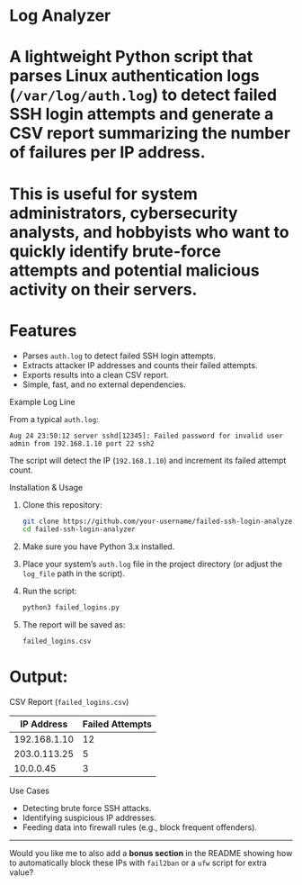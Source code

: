 # Log Analyzer

# A lightweight Python script that parses Linux authentication logs (`/var/log/auth.log`) to detect **failed SSH login attempts** and generate a CSV report summarizing the number of failures per IP address.

# This is useful for **system administrators, cybersecurity analysts, and hobbyists** who want to quickly identify brute-force attempts and potential malicious activity on their servers.

# Features

* Parses `auth.log` to detect failed SSH login attempts.
* Extracts attacker IP addresses and counts their failed attempts.
* Exports results into a clean CSV report.
* Simple, fast, and no external dependencies.

Example Log Line

From a typical `auth.log`:

```
Aug 24 23:50:12 server sshd[12345]: Failed password for invalid user admin from 192.168.1.10 port 22 ssh2
```

The script will detect the IP (`192.168.1.10`) and increment its failed attempt count.

Installation & Usage

1. Clone this repository:

   ```bash
   git clone https://github.com/your-username/failed-ssh-login-analyzer.git
   cd failed-ssh-login-analyzer
   ```

2. Make sure you have Python 3.x installed.

3. Place your system’s `auth.log` file in the project directory (or adjust the `log_file` path in the script).

4. Run the script:

   ```bash
   python3 failed_logins.py
   ```

5. The report will be saved as:

   ```
   failed_logins.csv
   ```

# Output:

CSV Report (`failed_logins.csv`)

| IP Address   | Failed Attempts |
| ------------ | --------------- |
| 192.168.1.10 | 12              |
| 203.0.113.25 | 5               |
| 10.0.0.45    | 3               |

Use Cases

* Detecting brute force SSH attacks.
* Identifying suspicious IP addresses.
* Feeding data into firewall rules (e.g., block frequent offenders).
---

Would you like me to also add a **bonus section** in the README showing how to automatically block these IPs with `fail2ban` or a `ufw` script for extra value?
